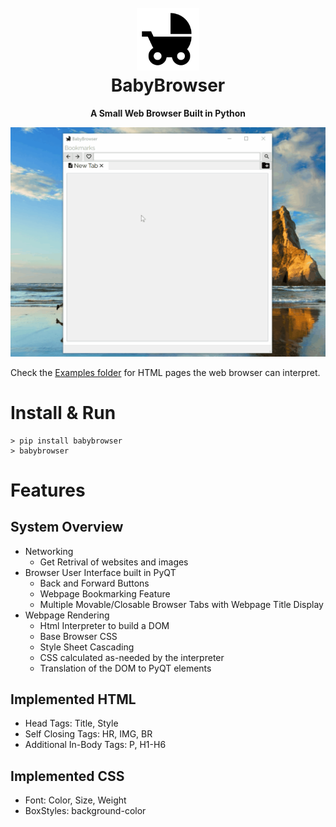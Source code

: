 <h1 align="center">
  <br>
  <img src="https://github.com/lauryndbrown/BabyBrowser/blob/master/baby_browser/assets/images/crib.png" alt="BabyBrowser" width="100">
  <br>
  BabyBrowser
  <br>
</h1>
<p align="center"><strong>A Small Web Browser Built in Python</strong></p>

![Demo Gif](https://github.com/lauryndbrown/BabyBrowser/blob/master/baby_browser/Screenshots/demo3.gif)

Check the [Examples folder](https://github.com/lauryndbrown/BabyBrowser/tree/master/baby_browser/Examples) for HTML pages the web browser can interpret.
# Install & Run
```shell
> pip install babybrowser
> babybrowser
```
# Features
## System Overview
- Networking
  - Get Retrival of websites and images
- Browser User Interface built in PyQT
  - Back and Forward Buttons
  - Webpage Bookmarking Feature
  - Multiple Movable/Closable Browser Tabs with Webpage Title Display
- Webpage Rendering
  - Html Interpreter to build a DOM
  - Base Browser CSS
  - Style Sheet Cascading
  - CSS calculated as-needed by the interpreter
  - Translation of the DOM to PyQT elements
## Implemented HTML 
  - Head Tags: Title, Style
  - Self Closing Tags: HR, IMG, BR
  - Additional In-Body Tags: P, H1-H6
## Implemented CSS
  - Font: Color, Size, Weight
  - BoxStyles: background-color
